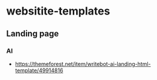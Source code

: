 # websitite-templates

## Landing page

### AI
- https://themeforest.net/item/writebot-ai-landing-html-template/49914816
